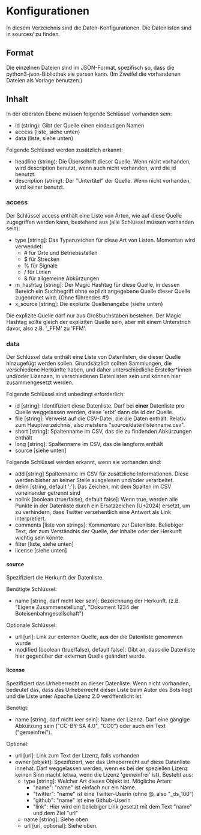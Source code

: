 Konfigurationen
===============

In diesem Verzeichnis sind die Daten-Konfigurationen. Die Datenlisten
sind in sources/ zu finden.

Format
------

Die einzelnen Dateien sind im JSON-Format, spezifisch so, dass die
python3-json-Bibliothek sie parsen kann. (Im Zweifel die vorhandenen
Dateien als Vorlage benutzen.)

Inhalt
------

In der obersten Ebene müssen folgende Schlüssel vorhanden sein:

- id (string): Gibt der Quelle einen eindeutigen Namen
- access (liste, siehe unten)
- data (liste, siehe unten)

Folgende Schlüssel werden zusätzlich erkannt:

- headline (string): Die Überschrift dieser Quelle. Wenn nicht
  vorhanden, wird description benutzt, wenn auch nicht vorhanden, wird
  die id benutzt.
- description (string): Der "Untertitel" der Quelle. Wenn nicht
  vorhanden, wird keiner benutzt.
 
### access

Der Schlüssel access enthält eine Liste von Arten, wie auf diese Quelle
zugegriffen werden kann, bestehend aus (alle Schlüssel müssen vorhanden
sein):

- type [string]: Das Typenzeichen für diese Art von Listen. Momentan
  wird verwendet:
  - \# für Orte und Betriebsstellen
  - $ für Strecken
  - % für Signale
  - / für Linien
  - &amp; für allgemeine Abkürzungen
- m\_hashtag [string]: Der Magic Hashtag für diese Quelle, in dessen
  Bereich ein Suchbegriff ohne explizit angegebene Quelle dieser Quelle
  zugeordnet wird. (Ohne führendes \#!)
- x\_source [string]: Die explizite Quellenangabe (siehe unten)

Die explizite Quelle darf nur aus Großbuchstaben bestehen. Der Magic
Hashtag sollte gleich der expliziten Quelle sein, aber mit einem
Unterstrich davor, also z.B. '\_FFM' zu 'FFM'.

### data

Der Schlüssel data enthält eine Liste von Datenlisten, die dieser Quelle
hinzugefügt werden sollen. Grundsätzlich sollten Sammlungen, die
verschiedene Herkünfte haben, und daher unterschiedliche
Ersteller\*innen und/oder Lizenzen, in verschiedenen Datenlisten sein
und können hier zusammengesetzt werden.

Folgende Schlüssel sind unbedingt erforderlich:
- id [string]: Identifiziert diese Datenliste. Darf bei **einer**
  Datenliste pro Quelle weggelassen werden, diese 'erbt' dann die id der
  Quelle.
- file [string]: Verweist auf die CSV-Datei, die die Daten enthält.
  Relativ zum Hauptverzeichnis, also meistens
  "source/datenlistenname.csv".
- short [string]: Spaltenname im CSV, das die zu findenden Abkürzungen
  enthält
- long [string]: Spaltenname im CSV, das die langform enthält
- source [siehe unten]

Folgende Schlüssel werden erkannt, wenn sie vorhanden sind:
- add [string] Spaltenname im CSV für zusätzliche Informationen. Diese
  werden bisher an keiner Stelle ausgelesen und/oder verarbeitet.
- delim [string, default ';']: Das Zeichen, mit dem Spalten im CSV
  voneinander getrennt sind
- nolink [boolean (true/false), default false]: Wenn true, werden alle
  Punkte in der Datenliste durch ein Ersatzzeichen (U+2024) ersetzt, um
  zu verhindern, dass Twitter versehentlich eine Antwort als Link
  interpretiert.
- comments [liste von strings]: Kommentare zur Datenliste. Beliebiger
  Text, der zum Verständnis der Quelle, der Inhalte oder der Herkunft
  wichtig sein könnte.
- filter [liste, siehe unten]
- license [siehe unten]

#### source

Spezifiziert die Herkunft der Datenliste.

Benötigte Schlüssel:
- name [string, darf nicht leer sein]: Bezeichnung der Herkunft. (z.B.
  "Eigene Zusammenstellung", "Dokument 1234 der
  Boteisenbahngesellschaft")

Optionale Schlüssel:
- url [url]: Link zur externen Quelle, aus der die Datenliste genommen
  wurde
- modified [boolean (true/false), default false]: Gibt an, dass die
  Datenliste hier gegenüber der externen Quelle geändert wurde.

#### license

Spezifiziert das Urheberrecht an dieser Datenliste. Wenn nicht
vorhanden, bedeutet das, dass das Urheberrecht dieser Liste beim Autor
des Bots liegt und die Liste unter Apache Lizenz 2.0 veröffentlicht ist.

Benötigt:
- name [string, darf nicht leer sein]: Name der Lizenz. Darf eine
  gängige Abkürzung sein ("CC-BY-SA 4.0", "CC0") oder auch ein Text
  ("gemeinfrei").

Optional:
- url [url]: Link zum Text der Lizenz, falls vorhanden
- owner [objekt]: Spezifiziert, wer das Urheberrecht auf diese
  Datenliste innehat. Darf weggelassen werden, wenn es bei der
  speziellen Lizenz keinen Sinn macht (etwa, wenn die Lizenz
  'gemeinfrei' ist). Besteht aus:
  - type [string]: Welcher Art dieses Objekt ist. Mögliche Arten:
    - "name": "name" ist einfach nur ein Name.
    - "twitter": "name" ist eine Twitter-Userin (ohne \@, also "\_ds\_100")
    - "github": "name" ist eine Github-Userin
    - "link": Hier wird ein beliebiger Link gesetzt mit dem Text "name"
      und dem Ziel "url"
  - name [string]: Siehe oben
  - url [url, optional]: Siehe oben.
